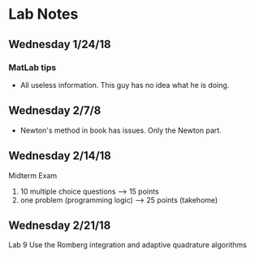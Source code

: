 # Lab Notes

## Wednesday 1/24/18
### MatLab tips
- All useless information. This guy has no idea what he is doing.

## Wednesday 2/7/8
- Newton's method in book has issues. Only the Newton part.

## Wednesday 2/14/18
Midterm Exam

1. 10 multiple choice questions --> 15 points
2. one problem (programming logic) --> 25 points (takehome)

## Wednesday 2/21/18
Lab 9
Use the Romberg integration and adaptive quadrature algorithms
